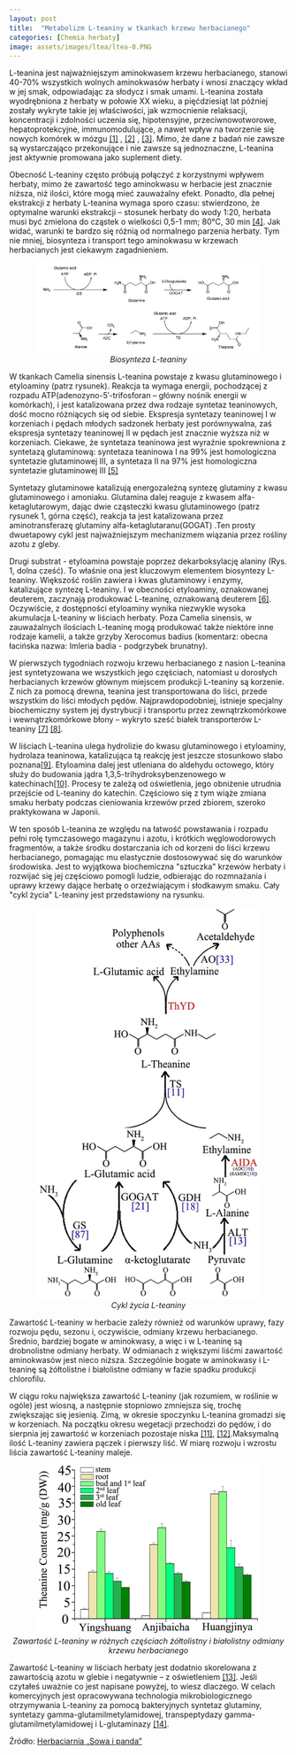 ```yaml
---
layout: post
title:  "Metabolizm L-teaniny w tkankach krzewu herbacianego"
categories: [Chemia herbaty]
image: assets/images/ltea/ltea-0.PNG
---
```


L-teanina jest najważniejszym aminokwasem krzewu herbacianego, stanowi 40-70% wszystkich wolnych aminokwasów herbaty i wnosi znaczący wkład w jej smak, odpowiadając za słodycz i smak umami. L-teanina została wyodrębniona z herbaty w połowie XX wieku, a pięćdziesiąt lat później zostały wykryte takie jej właściwości, jak wzmocnienie relaksacji, koncentracji i zdolności uczenia się, hipotensyjne, przeciwnowotworowe, hepatoprotekcyjne, immunomodulujące, a nawet wpływ na tworzenie się nowych komórek w mózgu [[1]](https://pubmed.ncbi.nlm.nih.gov/21735448/) , [[2]](https://pubmed.ncbi.nlm.nih.gov/28429900/) , [[3]](https://pubmed.ncbi.nlm.nih.gov/31952134/). Mimo, że dane z badań nie zawsze są wystarczająco przekonujące i nie zawsze są jednoznaczne, L-teanina jest aktywnie promowana jako suplement diety.

Obecność L-teaniny często próbują połączyć z korzystnymi wpływem herbaty, mimo że zawartość tego aminokwasu w herbacie jest znacznie niższa, niż ilości, które mogą mieć zauważalny efekt. Ponadto, dla pełnej ekstrakcji z herbaty L-teanina wymaga sporo czasu: stwierdzono, że optymalne warunki ekstrakcji – stosunek herbaty do wody 1:20, herbata musi być zmielona do cząstek o wielkości 0,5-1 mm; 80°C, 30 min [[4]](https://pubmed.ncbi.nlm.nih.gov/21735551/). Jak widać, warunki te bardzo się różnią od normalnego parzenia herbaty. Tym nie mniej, biosynteza i transport tego aminokwasu w krzewach herbacianych jest ciekawym zagadnieniem.

<p align="center">
  <img alt="ltea-1" src="/assets/images/ltea/ltea-1.webp" width="400">
  <br>
    <em><i>Biosynteza L-teaniny </i></em>
</p>

W tkankach Camelia sinensis L-teanina powstaje z kwasu glutaminowego i etyloaminy (patrz rysunek). Reakcja ta wymaga energii, pochodzącej z rozpadu ATP(adenozyno-5′-trifosforan – główny nośnik energii w komórkach), i jest katalizowana przez dwa rodzaje syntetaz teaninowych, dość mocno różniących się od siebie. Ekspresja syntetazy teaninowej I w korzeniach i pędach młodych sadzonek herbaty jest porównywalna, zaś ekspresja syntetazy teaninowej II w pędach jest znacznie wyższa niż w korzeniach. Ciekawe, że syntetaza teaninowa jest wyraźnie spokrewniona z syntetazą glutaminową: syntetaza teaninowa I na 99% jest homologiczna syntetazie glutaminowej III, a syntetaza II na 97% jest homologiczna syntetazie glutaminowej III [[5]](https://www.sciencedirect.com/science/article/abs/pii/S1874390008000335?fbclid=IwAR3w45Yte96waWZ9mKs-YTjF-s0Y8NTX-EngpformPjK0ZExvN0S5zY5wEc&via%3Dihub)

Syntetazy glutaminowe katalizują energozależną syntezę glutaminy z kwasu glutaminowego i amoniaku. Glutamina dalej reaguje z kwasem alfa-ketaglutarowym, dając dwie cząsteczki kwasu glutaminowego (patrz rysunek 1, górna część), reakcja ta jest katalizowana przez aminotransferazę glutaminy alfa-ketaglutaranu(GOGAT) .Ten prosty dwuetapowy cykl jest najważniejszym mechanizmem wiązania przez rośliny azotu z gleby.

Drugi substrat - etyloamina powstaje poprzez dekarboksylację alaniny (Rys. 1, dolna cześć). To właśnie ona jest kluczowym elementem biosyntezy L-teaniny. Większość roślin zawiera i kwas glutaminowy i enzymy, katalizujące syntezę L-teaniny. I w obecności etyloaminy, oznakowanej deuterem, zaczynają produkować L-teaninę, oznakowaną deuterem [[6]](https://pubmed.ncbi.nlm.nih.gov/28796499/). Oczywiście, z dostępności etyloaminy wynika niezwykle wysoka akumulacja L-teaniny w liściach herbaty. Poza Camelia sinensis, w zauważalnych ilościach L-teaninę mogą produkować także niektóre inne rodzaje kamelii, a także grzyby Xerocomus badius (komentarz: obecna łacińska nazwa: Imleria badia - podgrzybek brunatny).

W pierwszych tygodniach rozwoju krzewu herbacianego z nasion L-teanina jest syntetyzowana we wszystkich jego częściach, natomiast u dorosłych herbacianych krzewów głównym miejscem produkcji L-teaniny są korzenie. Z nich za pomocą drewna, teanina jest transportowana do liści, przede wszystkim do liści młodych pędów. Najprawdopodobniej, istnieje specjalny biochemiczny system jej dystrybucji i transportu przez zewnątrzkomórkowe i wewnątrzkomórkowe błony – wykryto sześć białek transporterów L-teaniny [[7]](https://pubmed.ncbi.nlm.nih.gov/31461558/) [[8]](https://pubmed.ncbi.nlm.nih.gov/32067561/).

W liściach L-teanina ulega hydrolizie do kwasu glutaminowego i etyloaminy, hydrolaza teaninowa, katalizująca tą reakcję jest jeszcze stosunkowo słabo poznana[[9]](https://www.jstage.jst.go.jp/article/bbb1961/49/10/49_10_2913/_article?fbclid=IwAR0D4zH-FDxuh5vwKTcO9ubEjZ1OGA6FXhljH57_0mqb8jXRG-fWIVDSA0I). Etyloamina dalej jest utleniana do aldehydu octowego, który służy do budowania jądra 1,3,5-trihydroksybenzenowego w katechinach[[10]](https://www.sciencedirect.com/science/article/abs/pii/S0031942200882345?via%3Dihub&fbclid=IwAR1-xkRBNjBhCBZjEC-5gabLdB1w8g-3rBi54IqBOK5odYmq7QTqI8LwgUo). Procesy te zależą od oświetlenia, jego obniżenie utrudnia przejście od L-teaniny do katechin. Częściowo się z tym wiąże zmiana smaku herbaty podczas cieniowania krzewów przed zbiorem, szeroko praktykowana w Japonii.

W ten sposób L-teanina ze względu na łatwość powstawania i rozpadu pełni rolę tymczasowego magazynu i azotu, i krótkich węglowodorowych fragmentów, a także środku dostarczania ich od korzeni do liści krzewu herbacianego, pomagając mu elastycznie dostosowywać się do warunków środowiska. Jest to wyjątkowa biochemiczna "sztuczka" krzewów herbaty i rozwijać się jej częściowo pomogli ludzie, odbierając do rozmnażania i uprawy krzewy dające herbatę o orzeźwiającym i słodkawym smaku. Cały "cykl życia" L-teaniny jest przedstawiony na rysunku.

<p align="center">
  <img alt="ltea-2" src="/assets/images/ltea/ltea-2.webp" width="400">
  <br>
    <em><i>Cykl życia L-teaniny </i></em>
</p>

Zawartość L-teaniny w herbacie zależy również od warunków uprawy, fazy rozwoju pędu, sezonu i, oczywiście, odmiany krzewu herbacianego. Średnio, bardziej bogate w aminokwasy, a więc i w L-teaninę są drobnolistne odmiany herbaty. W odmianach z większymi liśćmi zawartość aminokwasów jest nieco niższa. Szczególnie bogate w aminokwasy i L-teaninę są żółtolistne i białolistne odmiany w fazie spadku produkcji chlorofilu.

W ciągu roku największa zawartość L-teaniny (jak rozumiem, w roślinie w ogóle) jest wiosną, a następnie stopniowo zmniejsza się, trochę zwiększając się jesienią. Zimą, w okresie spoczynku L-teanina gromadzi się w korzeniach. Na początku okresu wegetacji przechodzi do pędów, i do sierpnia jej zawartość w korzeniach pozostaje niska [[11]](https://www.ncbi.nlm.nih.gov/pmc/articles/PMC5383724/), [[12]](https://pubmed.ncbi.nlm.nih.gov/31749819/).Maksymalną ilość L-teaniny zawiera pączek i pierwszy liść. W miarę rozwoju i wzrostu liścia zawartość L-teaniny maleje.

<p align="center">
  <img alt="ltea-3" src="/assets/images/ltea/ltea-3.webp" width="400">
  <br>
    <em><i>Zawartość L-teaniny w różnych częściach żółtolistny i białolistny odmiany krzewu herbacianego </i></em>
</p>

Zawartość L-teaniny w liściach herbaty jest dodatnio skorelowana z zawartością azotu w glebie i negatywnie – z oświetleniem [[13]](https://pubmed.ncbi.nlm.nih.gov/26058162/). Jeśli czytałeś uważnie co jest napisane powyżej, to wiesz dlaczego. W celach komercyjnych jest opracowywana technologia mikrobiologicznego otrzymywania L-teaniny za pomocą bakteryjnych syntetaz glutaminy, syntetazy gamma-glutamilmetylamidowej,  transpeptydazy gamma-glutamilmetylamidowej i L-glutaminazy [[14]](https://pubmed.ncbi.nlm.nih.gov/25871834/).


Źródło: [Herbaciarnia „Sowa i panda”](https://vk.com/club47905050)
